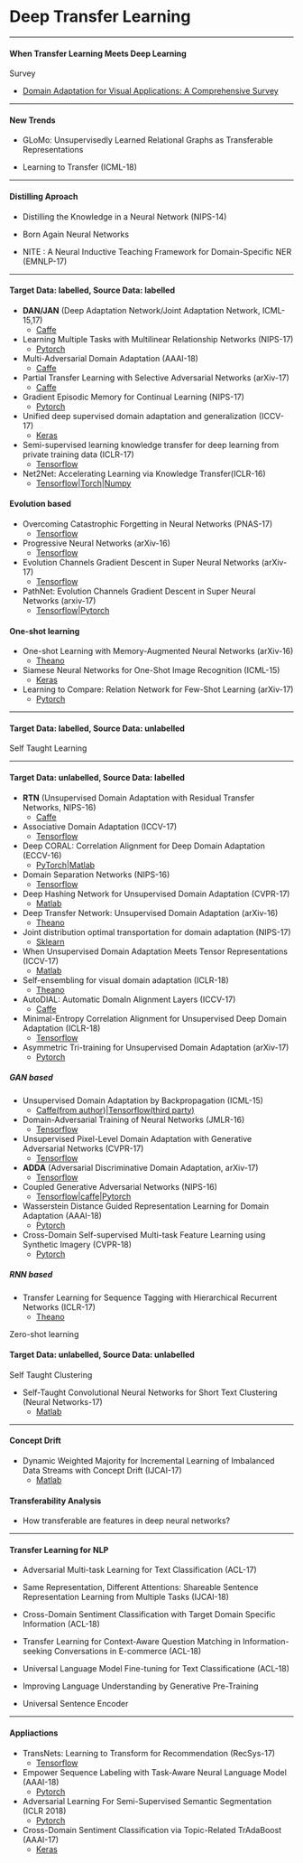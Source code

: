 # Deep Transfer Learning


- - -


#### When Transfer Learning Meets Deep Learning

Survey


- [Domain Adaptation for Visual Applications: A Comprehensive Survey](https://arxiv.org/abs/1702.05374)

- - -

#### New Trends 

- GLoMo: Unsupervisedly Learned Relational Graphs as Transferable Representations 

- Learning to Transfer (ICML-18)

- - -

#### Distilling Aproach 

- Distilling the Knowledge in a Neural Network (NIPS-14)

- Born Again Neural Networks

- NITE : A Neural Inductive Teaching Framework for Domain-Specific NER (EMNLP-17)

- - -

#### Target Data: labelled, Source Data: labelled 



- **DAN/JAN** (Deep Adaptation Network/Joint Adaptation Network, ICML-15,17) 
	- [Caffe](https://github.com/thuml/Xlearn)
- Learning Multiple Tasks with Multilinear Relationship Networks (NIPS-17)	
	- [Pytorch](https://github.com/thuml/MTlearn)	
- Multi-Adversarial Domain Adaptation (AAAI-18)
	- [Caffe](https://github.com/thuml/Xlearn)	
- Partial Transfer Learning with Selective Adversarial Networks (arXiv-17)
	- [Caffe](https://github.com/thuml/Xlearn)		
- Gradient Episodic Memory for Continual Learning (NIPS-17)
	- [Pytorch](https://github.com/facebookresearch/GradientEpisodicMemory)
- Unified deep supervised domain adaptation and generalization (ICCV-17)
	- [Keras](https://github.com/samotiian/CCSA)
- Semi-supervised learning knowledge transfer for deep learning from private training data (ICLR-17)
	- [Tensorflow](https://github.com/tensorflow/models/tree/master/research/differential_privacy/multiple_teachers)
- Net2Net: Accelerating Learning via Knowledge Transfer(ICLR-16)
	- [Tensorflow](https://github.com/paengs/Net2Net)|[Torch](https://github.com/soumith/net2net.torch)|[Numpy](https://github.com/DanielSlater/Net2Net)

#### Evolution based

- Overcoming Catastrophic Forgetting in Neural Networks (PNAS-17)
	- [Tensorflow](https://github.com/ariseff/overcoming-catastrophic)
- Progressive Neural Networks (arXiv-16)
	- [Tensorflow](https://github.com/synpon/prog_nn)
- Evolution Channels Gradient Descent in Super Neural Networks (arXiv-17)
	- [Tensorflow](https://github.com/jaesik817/pathnet)
- PathNet: Evolution Channels Gradient Descent in Super Neural Networks (arxiv-17)
	- [Tensorflow](https://github.com/jaesik817/pathnet)|[Pytorch](https://github.com/kimhc6028/pathnet-pytorch)
		
	
#### One-shot learning

- One-shot Learning with Memory-Augmented Neural Networks (arXiv-16)
	- [Theano](https://github.com/tristandeleu/ntm-one-shot)
- Siamese Neural Networks for One-Shot Image Recognition (ICML-15)	
	- [Keras](https://github.com/sorenbouma/keras-oneshot)
- Learning to Compare: Relation Network for Few-Shot Learning (arXiv-17)
    - [Pytorch](https://github.com/dragen1860/LearningToCompare-Pytorch)
- - -
#### Target Data: labelled, Source Data: unlabelled

Self Taught Learning




- - -
#### Target Data: unlabelled, Source Data: labelled


- **RTN** (Unsupervised Domain Adaptation with Residual Transfer Networks, NIPS-16) 
	- [Caffe](https://github.com/thuml/Xlearn)
- Associative Domain Adaptation (ICCV-17) 
	- [Tensorflow](https://github.com/haeusser/learning_by_association)	
- Deep CORAL: Correlation Alignment for Deep Domain Adaptation (ECCV-16) 
	- [PyTorch](https://github.com/SSARCandy/DeepCORAL)|[Matlab](https://github.com/VisionLearningGroup/CORAL)
- Domain Separation Networks (NIPS-16)	
	- [Tensorflow](https://github.com/tensorflow/models/tree/master/research/domain_adaptation)
- Deep Hashing Network for Unsupervised Domain Adaptation (CVPR-17)	
	- [Matlab](https://github.com/hemanthdv/da-hash)
- Deep Transfer Network: Unsupervised Domain Adaptation (arXiv-16)
	- [Theano](https://github.com/spongezhang/Deep-Transfer-Network)
- Joint distribution optimal transportation for domain adaptation (NIPS-17)
	- [Sklearn](https://github.com/rflamary/JDOT)
- When Unsupervised Domain Adaptation Meets Tensor Representations (ICCV-17)
	- [Matlab](https://github.com/poppinace/TAISL)
- Self-ensembling for visual domain adaptation (ICLR-18)
	- [Theano](https://github.com/Britefury/self-ensemble-visual-domain-adapt)
- AutoDIAL: Automatic DomaIn Alignment Layers (ICCV-17)
	- [Caffe](https://github.com/ducksoup/autodial)
- Minimal-Entropy Correlation Alignment for Unsupervised Deep Domain Adaptation (ICLR-18)
	- [Tensorflow](https://github.com/pmorerio/minimal-entropy-correlation-alignment)
- Asymmetric Tri-training for Unsupervised Domain Adaptation (arXiv-17)
	- [Pytorch](https://github.com/corenel/pytorch-atda)
	
##### GAN based  

- Unsupervised Domain Adaptation by Backpropagation (ICML-15) 
	- [Caffe(from author)](https://github.com/ddtm/caffe/tree/grl)|[Tensorflow(third party)](https://github.com/shucunt/domain_adaptation)
- Domain-Adversarial Training of Neural Networks (JMLR-16)
	- [Tensorflow](https://github.com/pumpikano/tf-dann)	
- Unsupervised Pixel-Level Domain Adaptation with Generative Adversarial Networks (CVPR-17)	
	- [Tensorflow](https://github.com/tensorflow/models/tree/master/research/domain_adaptation)	
- **ADDA** (Adversarial Discriminative Domain Adaptation, arXiv-17) 
	- [Tensorflow](https://github.com/erictzeng/adda)	
- Coupled Generative Adversarial Networks (NIPS-16)
	- [Tensorflow](https://github.com/andrewliao11/CoGAN-tensorflow)|[caffe](https://github.com/mingyuliutw/CoGAN)|[Pytorch](https://github.com/mingyuliutw/CoGAN_PyTorch)
- Wasserstein Distance Guided Representation Learning for Domain Adaptation (AAAI-18)
	- [Pytorch](https://github.com/corenel/pytorch-arda)
- Cross-Domain Self-supervised Multi-task Feature Learning using Synthetic Imagery (CVPR-18)
	- [Pytorch](https://github.com/jason718/game-feature-learning)	
	
	
##### RNN based
	
- Transfer Learning for Sequence Tagging with Hierarchical Recurrent Networks (ICLR-17)
	- [Theano](https://github.com/kimiyoung/transfer)
	
Zero-shot learning	
	
	
#### Target Data: unlabelled, Source Data: unlabelled


Self Taught Clustering


- Self-Taught Convolutional Neural Networks for Short Text Clustering (Neural Networks-17)
	- [Matlab](https://github.com/jacoxu/STC2)


- - -
#### Concept Drift


- Dynamic Weighted Majority for Incremental Learning of Imbalanced Data Streams with Concept Drift (IJCAI-17)
	- [Matlab](https://github.com/lylylytc/dwmil)

#### Transferability Analysis

- How transferable are features in deep neural networks?

- - -

#### Transfer Learning for NLP

- Adversarial Multi-task Learning for Text Classification (ACL-17)

- Same Representation, Different Attentions: Shareable Sentence Representation Learning from Multiple Tasks (IJCAI-18)

- Cross-Domain Sentiment Classification with Target Domain Specific Information (ACL-18)

- Transfer Learning for Context-Aware Question Matching in Information-seeking Conversations in E-commerce (ACL-18)

- Universal Language Model Fine-tuning for Text Classificatione (ACL-18)

- Improving Language Understanding by Generative Pre-Training 

- Universal Sentence Encoder

- - -

#### Appliactions

- TransNets: Learning to Transform for Recommendation (RecSys-17)
	- [Tensorflow](https://github.com/rosecatherinek/TransNets)
- Empower Sequence Labeling with Task-Aware Neural Language Model (AAAI-18)
	- [Pytorch](https://github.com/LiyuanLucasLiu/LM-LSTM-CRF)
- Adversarial Learning For Semi-Supervised Semantic Segmentation (ICLR 2018)
	- [Pytorch](https://github.com/mohitsharma916/Adversarial-Semisupervised-Semantic-Segmentation)
- Cross-Domain Sentiment Classification via Topic-Related TrAdaBoost (AAAI-17)
	- [Keras](https://github.com/xchhuang/cross-domain-sentiment-classification)




